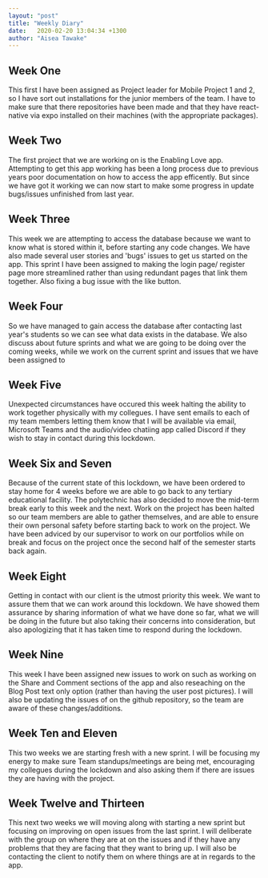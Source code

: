 ```yaml
---
layout: "post"
title: "Weekly Diary"
date:   2020-02-20 13:04:34 +1300
author: "Aisea Tawake"
---
```


## Week One

  This first I have been assigned as Project leader for Mobile Project 1 and 2, so I have sort out installations for the junior members of the team. I have to make sure that there repositories have been made and that they have react-native via expo installed on their machines (with the appropriate packages).

## Week Two

  The first project that we are working on is  the Enabling Love app. Attempting to get this app working has been a long process due to previous years poor documentation on how to access the app efficently. But since we have got it working we can now start to make some progress in update bugs/issues unfinished from last year.

## Week Three

  This week we are attempting to access the database because we want to know what is stored within it, before starting any code changes. We have also made several user stories and 'bugs' issues to get us started on the app. This sprint I have been assigned to making the login page/ register page more streamlined rather than using redundant pages that link them together. Also fixing a bug issue with the like button.

## Week Four
  So we have managed to gain access the database after contacting last year's students so we can see what data exists in the database. We also discuss about future sprints and what we are going to be doing over the coming weeks, while we work on the current sprint and issues that we have been assigned to

## Week Five
  Unexpected circumstances have occured this week halting the ability to work together physically with my collegues. I have sent emails to each of my team members letting them know that I will be available via email, Microsoft Teams and the audio/video chatiing app called Discord if they wish to stay in contact during this lockdown.

## Week Six and Seven
  Because of the current state of this lockdown, we have been ordered to stay home for 4 weeks before we are able to go back to any tertiary educational facility. The polytechnic has also decided to move the mid-term break early to this week and the next. Work on the project has been halted so our team members are able to gather themselves, and are able to ensure their own personal safety before starting back to work on the project. We have been adviced by our supervisor to work on our portfolios while on break and focus on the project once the second half of the semester starts back again.

## Week Eight
  Getting in contact with our client is the utmost priority this week. We want to assure them that we can work around this lockdown. We have showed them assurance by sharing information of what we have done so far, what we will be doing in the future but also taking their concerns into consideration, but also apologizing that it has taken time to respond during the lockdown.

## Week Nine
  This week I have been assigned new issues to work on such as working on the Share and Comment sections of the app and also reseaching on the Blog Post text only option (rather than having the user post pictures). I will also be updating the issues of on the github repository, so the team are aware of these changes/additions.

## Week Ten and Eleven
  This two weeks we are starting fresh with a new sprint. I will be focusing my energy to make sure Team standups/meetings are being met, encouraging my collegues during the lockdown and also asking them if there are issues they are having with the project.

## Week Twelve and Thirteen
This next two weeks we will moving along with starting a new sprint but focusing on improving on open issues from the last sprint. I will deliberate with the group on where they are at on the issues and if they have any problems that they are facing that they want to bring up. I will also be contacting the client to notify them on where things are at in regards to the app. 

